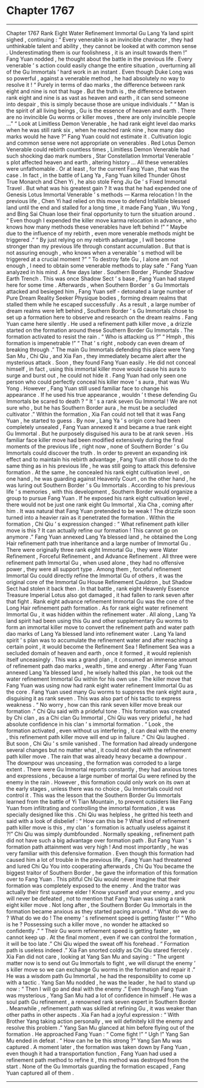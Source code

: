 
# Chapter 1767


---

Chapter 1767 Rank Eight Water Refinement Immortal Gu
Lang Ya land spirit sighed , continuing : “ Every venerable is an invincible character , they had unthinkable talent and ability , they cannot be looked at with common sense . Underestimating them is our foolishness , it is an insult towards them !”
Fang Yuan nodded , he thought about the battle in the previous life .
Every venerable ’ s action could easily change the entire situation , overturning all of the Gu Immortals ’ hard work in an instant .
Even though Duke Long was so powerful , against a venerable method , he had absolutely no way to resolve it !
“ Purely in terms of dao marks , the difference between rank eight and nine is not that huge . But the truth is , the difference between rank eight and nine is as vast as heaven and earth , it can send someone into despair , this is simply because those are unique individuals .”
“ Man is the spirit of all living beings , Gu is the essence of heaven and earth . There are no invincible Gu worms or killer moves , there are only invincible people …”
“ Look at Limitless Demon Venerable , he had rank eight level dao marks when he was still rank six , when he reached rank nine , how many dao marks would he have ?”
Fang Yuan could not estimate it .
Cultivation logic and common sense were not appropriate on venerables .
Red Lotus Demon Venerable could rebirth countless times , Limitless Demon Venerable had such shocking dao mark numbers , Star Constellation Immortal Venerable ’ s plot affected heaven and earth , altering history …
All these venerables were unfathomable .
Or at least , for the current Fang Yuan , that was the case .
In fact , in the battle of Lang Ya , Fang Yuan killed Thunder Ghost True Monarch and Chen Yi , he also stole Feng Jiu Ge ’ s Fixed Immortal Travel . But what was his greatest gain ?
It was that he had expended one of Genesis Lotus Immortal Venerable ’ s methods —
Karma relocation !
In the previous life , Chen Yi had relied on this move to defend Infallible blessed land until the end and stalled for a long time , it made Fang Yuan , Wu Yong , and Bing Sai Chuan lose their final opportunity to turn the situation around .
“ Even though I expended the killer move karma relocation in advance , who knows how many methods these venerables have left behind !”
“ Maybe due to the influence of my rebirth , even more venerable methods might be triggered .”
“ By just relying on my rebirth advantage , I will become stronger than my previous life through constant accumulation . But that is not assuring enough , who knows when a venerable ’ s method will be triggered at a crucial moment ?”
“ To destroy fate Gu , I alone am not enough , I need to obtain some venerable methods to play safe .”
Fang Yuan analyzed in his mind .
A few days later .
Southern Border , Plunder Shadow Earth Trench .
This was once Shadow Sect ’ s base , Fang Yuan had stayed here for some time . Afterwards , when Southern Border ’ s Gu Immortals attacked and besieged him , Fang Yuan self - detonated a large number of Pure Dream Reality Seeker Physique bodies , forming dream realms that stalled them while he escaped successfully .
As a result , a large number of dream realms were left behind , Southern Border ’ s Gu Immortals chose to set up a formation here to observe and research on the dream realms .
Fang Yuan came here silently .
He used a refinement path killer move , a drizzle started on the formation around these Southern Border Gu Immortals .
The formation activated to resist the rain .
“ Who is attacking us ?”
“ Hmph , this formation is impenetrable !”
“ That ’ s right , nobody can even dream of breaking through .”
The main Gu Immortals defending this place were Yang San Mu , Chi Qiu , and Xia Fan , they immediately became alert after the mysterious attack .
Soon , they found Fang Yuan easily .
He did not conceal himself , in fact , using this immortal killer move would cause his aura to surge and burst out , he could not hide it .
Fang Yuan had only seen one person who could perfectly conceal his killer move ’ s aura , that was Wu Yong .
However , Fang Yuan still used familiar face to change his appearance .
If he used his true appearance , wouldn ’ t these defending Gu Immortals be scared to death ?
“ It ’ s a rank seven Gu Immortal ! We are not sure who , but he has Southern Border aura , he must be a secluded cultivator .” Within the formation , Xia Fan could not tell that it was Fang Yuan , he started to guess .
By now , Lang Ya ’ s origin core had been completely unsealed , Fang Yuan annexed it and became a true rank eight Gu Immortal .
But he purposely disguised his aura to be at rank seven .
His familiar face killer move had been modified extensively during the final moments of the previous life , right now , none of Southern Border ’ s Gu Immortals could discover the truth .
In order to prevent an expanding ink effect and to maintain his rebirth advantage , Fang Yuan still chose to do the same thing as in his previous life , he was still going to attack this defensive formation .
At the same , he concealed his rank eight cultivation level , on one hand , he was guarding against Heavenly Court , on the other hand , he was luring out Southern Border ’ s Gu Immortals .
According to his previous life ’ s memories , with this development , Southern Border would organize a group to pursue Fang Yuan . If he exposed his rank eight cultivation level , there would not be just one rank eight Gu Immortal , Xia Cha , coming after him .
It was natural that Fang Yuan pretended to be weak !
The drizzle soon turned into a heavier rain as it penetrated the formation .
Within the formation , Chi Qiu ’ s expression changed : “ What refinement path killer move is this ? It can actually refine our formation ! This cannot go on anymore .”
Fang Yuan annexed Lang Ya blessed land , he obtained the Long Hair refinement path true inheritance and a large number of Immortal Gu .
There were originally three rank eight Immortal Gu , they were Water Refinement , Forceful Refinement , and Advance Refinement .
All three were refinement path Immortal Gu , when used alone , they had no offensive power , they were all support type .
Among them , forceful refinement Immortal Gu could directly refine the Immortal Gu of others , it was the original core of the Immortal Gu House Refinement Cauldron , but Shadow Sect had stolen it back then . In that battle , rank eight Heavenly Essence Treasure Imperial Lotus also got damaged , it had fallen to rank seven after that fight .
Rank eight advance refinement Immortal Gu was the core of the Long Hair refinement path formation .
As for rank eight water refinement Immortal Gu , it was hidden within the refinement water . All along , Lang Ya land spirit had been using this Gu and other supplementary Gu worms to form an immortal killer move to convert the refinement path and water path dao marks of Lang Ya blessed land into refinement water .
Lang Ya land spirit ’ s plan was to accumulate the refinement water and after reaching a certain point , it would become the Refinement Sea !
Refinement Sea was a secluded domain of heaven and earth , once it formed , it would replenish itself unceasingly .
This was a grand plan , it consumed an immense amount of refinement path dao marks , wealth , time and energy .
After Fang Yuan annexed Lang Ya blessed land , he wisely halted this plan , he took out the water refinement Immortal Gu within for his own use .
The killer move that Fang Yuan was using now had rank eight water refinement Immortal Gu as the core . Fang Yuan used many Gu worms to suppress the rank eight aura , disguising it as rank seven .
This was also part of his tactic to express weakness .
“ No worry , how can this rank seven killer move break our formation .” Chi Qiu said with a prideful tone .
This formation was created by Chi clan , as a Chi clan Gu Immortal , Chi Qiu was very prideful , he had absolute confidence in his clan ’ s immortal formation .
“ Look , the formation activated , even without us interfering , it can deal with the enemy , this refinement path killer move will end up in failure .” Chi Qiu laughed .
But soon , Chi Qiu ’ s smile vanished .
The formation had already undergone several changes but no matter what , it could not deal with the refinement path killer move . The rain that was already heavy became a downpour .
The downpour was unceasing , the formation was corroded to a large extent .
There were Gu Immortal reports constantly , they had anxious tones and expressions , because a large number of mortal Gu were refined by the enemy in the rain .
However , this formation could only work on its own at the early stages , unless there was no choice , Gu Immortals could not control it .
This was the lesson that the Southern Border Gu Immortals learned from the battle of Yi Tian Mountain , to prevent outsiders like Fang Yuan from infiltrating and controlling the immortal formation , it was specially designed like this .
Chi Qiu was helpless , he gritted his teeth and said with a look of disbelief : “ How can this be ? What kind of refinement path killer move is this , my clan ’ s formation is actually useless against it ?!”
Chi Qiu was simply dumbfounded .
Normally speaking , refinement path did not have such a big advantage over formation path .
But Fang Yuan ’ s formation path attainment was very high !
And most importantly , he was very familiar with this defensive formation .
Even though this formation had caused him a lot of trouble in the previous life , Fang Yuan had threatened and lured Chi Qu You into cooperating afterwards , Chi Qu You became the biggest traitor of Southern Border , he gave the information of this formation over to Fang Yuan .
This pitiful Chi Qiu would never imagine that their formation was completely exposed to the enemy . And the traitor was actually their first supreme elder !
Know yourself and your enemy , and you will never be defeated , not to mention that Fang Yuan was using a rank eight killer move .
Not long after , the Southern Border Gu Immortals in the formation became anxious as they started pacing around .
“ What do we do ? What do we do ! The enemy ’ s refinement speed is getting faster !”
“ Who is he ? Possessing such a killer move , no wonder he attacked so confidently .”
“ Their Gu worm refinement speed is getting faster , we cannot keep up . At the final moment , even if we can control the formation , it will be too late .” Chi Qiu wiped the sweat off his forehead .
“ Formation path is useless indeed .” Xia Fan snorted coldly as Chi Qiu stared fiercely .
Xia Fan did not care , looking at Yang San Mu and saying : “ The urgent matter now is to send out Gu Immortals to fight , we will disrupt the enemy ’ s killer move so we can exchange Gu worms in the formation and repair it .”
He was a wisdom path Gu Immortal , he had the responsibility to come up with a tactic .
Yang San Mu nodded , he was the leader , he had to stand up now : “ Then I will go and deal with the enemy .”
Even though Fang Yuan was mysterious , Yang San Mu had a lot of confidence in himself .
He was a soul path Gu refinement , a renowned rank seven expert in Southern Border . Meanwhile , refinement path was skilled at refining Gu , it was weaker than other paths in other aspects .
Xia Fan had a joyful expression : “ With Brother Yang taking action personally , we will definitely kill the enemy and resolve this problem .”
Yang San Mu glanced at him before flying out of the formation .
He approached Fang Yuan : “ Come fight !”
“ Ugh !” Yang San Mu ended in defeat .
“ How can he be this strong ?” Yang San Mu was captured .
A moment later , the formation was taken down by Fang Yuan , even though it had a transportation function , Fang Yuan had used a refinement path method to refine it , this method was destroyed from the start .
None of the Gu Immortals guarding the formation escaped , Fang Yuan captured all of them .

---


